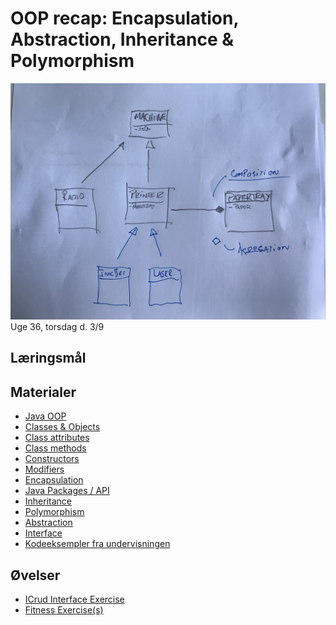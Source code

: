 <!-- JS use if these pages are used as githubpages. can be deleted if used elsewhere -->
<script src="https://code.jquery.com/jquery-3.2.1.min.js"></script>
<script src="script.js"></script>

# OOP recap: Encapsulation, Abstraction, Inheritance & Polymorphism
![](img/ooprecap.jpg)
Uge 36, torsdag d. 3/9
## Læringsmål

## Materialer
* [Java OOP](https://www.w3schools.com/java/java_oop.asp) 
* [Classes & Objects](https://www.w3schools.com/java/java_classes.asp) 
* [Class attributes](https://www.w3schools.com/java/java_class_attributes.asp) 
* [Class methods](https://www.w3schools.com/java/java_class_methods.asp)
* [Constructors](https://www.w3schools.com/java/java_constructors.asp) 
* [Modifiers ](https://www.w3schools.com/java/java_modifiers.asp)
* [Encapsulation](https://www.w3schools.com/java/java_encapsulation.asp) 
* [Java Packages / API](https://www.w3schools.com/java/java_packages.asp) 
* [Inheritance](https://www.w3schools.com/java/java_inheritance.asp)
* [Polymorphism ](https://www.w3schools.com/java/java_polymorphism.asp)
* [Abstraction ](https://www.w3schools.com/java/java_abstract.asp)
* [Interface](https://www.w3schools.com/java/java_interface.asp)
* [Kodeeksempler fra undervisningen]()

## Øvelser
* [ICrud Interface Exercise](w36_icrud_ex.md)
* [Fitness Exercise(s)](w36_fitness_ex.md)
